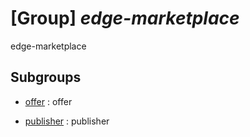 # [Group] _edge-marketplace_

edge-marketplace

## Subgroups

- [offer](/Commands/edge-marketplace/offer/readme.md)
: offer

- [publisher](/Commands/edge-marketplace/publisher/readme.md)
: publisher
